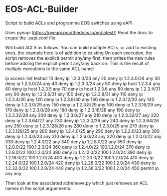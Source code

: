 # EOS-ACL-Builder
Script to build ACLs and programme EOS switches using eAPI

Uses pyeapi (https://pyeapi.readthedocs.io/en/latest/)
Read the docs to create the .eapi.conf file

Will build ACLS as follows. You can build multiple ACLs, or add to existing ones. the example here is of addition to existing
On each execution, the script removes the explicit permit any/any first, then writes the new rules before adding the explicit permit any/any back on.
This is the result of multiple executions to the same ACL name:

ip access-list testacl
   10 deny ip 1.2.3.0/24 any
   20 deny ip 1.2.4.0/24 any
   30 deny ip 1.2.5.0/24 any
   40 deny ip 1.2.3.0/24 any
   50 deny ip host 1.2.3.4 any
   60 deny ip host 1.2.3.5 any
   70 deny ip host 1.2.3.6 any
   80 deny ip 1.2.3.4/31 any
   90 deny ip 1.2.3.6/31 any
   100 deny ip 1.2.3.8/31 any
   110 deny ip 1.2.3.4/30 any
   120 deny ip 1.2.3.8/30 any
   130 deny ip 1.2.3.12/30 any
   140 deny ip 1.2.3.0/29 any
   150 deny ip 1.2.3.8/29 any
   160 deny ip 1.2.3.16/29 any
   170 deny ip 1.2.3.0/28 any
   180 deny ip 1.2.3.16/28 any
   190 deny ip 1.2.3.32/28 any
   200 deny ip 1.2.3.0/27 any
   210 deny ip 1.2.3.32/27 any
   220 deny ip 1.2.3.64/27 any
   230 deny ip 1.2.3.0/26 any
   240 deny ip 1.2.3.64/26 any
   250 deny ip 1.2.3.128/26 any
   260 deny ip 1.2.3.0/25 any
   270 deny ip 1.2.3.128/25 any
   280 deny ip 1.2.4.0/25 any
   290 deny ip 1.2.2.0/23 any
   300 deny ip 1.2.4.0/23 any
   310 deny ip 1.2.6.0/23 any
   320 deny ip 1.2.0.0/22 any
   330 deny ip 1.2.4.0/22 any
   340 deny ip 1.2.8.0/22 any
   350 deny ip 1.2.0.0/22 100.1.2.0/24
   360 deny ip 1.2.4.0/22 100.1.2.0/24
   370 deny ip 1.2.8.0/22 100.1.2.0/24
   380 deny ip 1.2.12.0/22 100.1.2.0/24
   390 deny ip 1.2.16.0/22 100.1.2.0/24
   400 deny ip 1.2.20.0/22 100.1.2.0/24
   410 deny ip 1.2.24.0/22 100.1.2.0/24
   420 deny ip 1.2.28.0/22 100.1.2.0/24
   430 deny ip 1.2.32.0/22 100.1.2.0/24
   440 deny ip 1.2.36.0/22 100.1.2.0/24
   450 permit ip any any
   
   
   Then look at the associated aclremove.py which just removes an ACL names in the script arguements.
